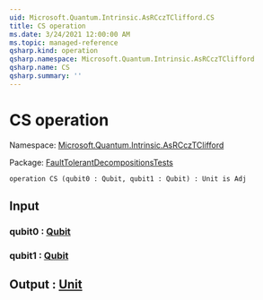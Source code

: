 ```yaml
---
uid: Microsoft.Quantum.Intrinsic.AsRCczTClifford.CS
title: CS operation
ms.date: 3/24/2021 12:00:00 AM
ms.topic: managed-reference
qsharp.kind: operation
qsharp.namespace: Microsoft.Quantum.Intrinsic.AsRCczTClifford
qsharp.name: CS
qsharp.summary: ''
---
```


# CS operation

Namespace: [Microsoft.Quantum.Intrinsic.AsRCczTClifford](xref:Microsoft.Quantum.Intrinsic.AsRCczTClifford)

Package: [FaultTolerantDecompositionsTests](https://nuget.org/packages/FaultTolerantDecompositionsTests)




```qsharp
operation CS (qubit0 : Qubit, qubit1 : Qubit) : Unit is Adj
```


## Input

### qubit0 : [Qubit](xref:microsoft.quantum.lang-ref.qubit)




### qubit1 : [Qubit](xref:microsoft.quantum.lang-ref.qubit)





## Output : [Unit](xref:microsoft.quantum.lang-ref.unit)

